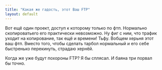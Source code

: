```yaml
---
title: "Какая же гадость, этот Ваш FTP"
layout: default
---
```

Вот ещё один проект, доступ к которому только по фтп. Нормально скопироватьего его практически невозможно. Ну фиг с ним, что трафик уходит на копирование, так ещё и времени! Тьфу. Вобщем херьня этот ваш фтп. Вместо того, чтобы сделать тарбол нормальный и его себе быстренько перекинуть, страдаю хернёй.

Когда же уже будут похороны FTP? Я бы сплясал. И баяна три порвал бы точно.
